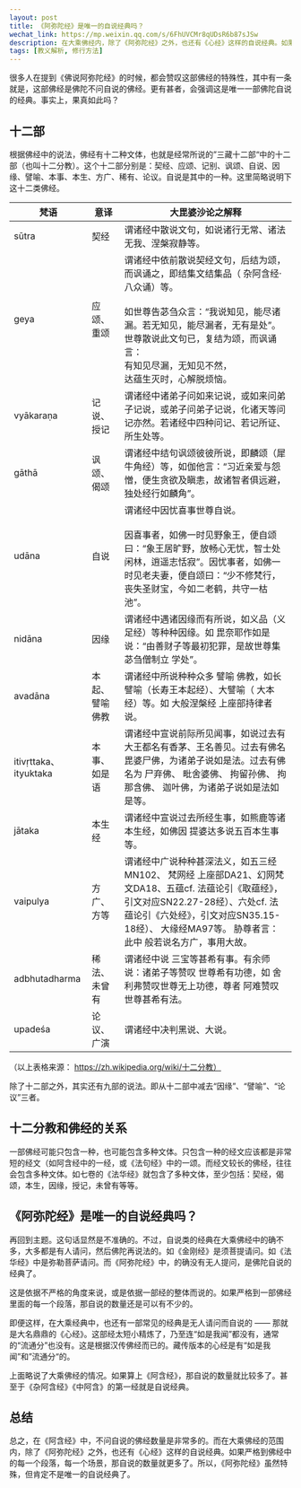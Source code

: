 ```yaml
---
layout: post
title: 《阿弥陀经》是唯一的自说经典吗？
wechat_link: https://mp.weixin.qq.com/s/6FhUVCMr8qUDsR6b87sJSw
description: 在大乘佛经内，除了《阿弥陀经》之外，也还有《心经》这样的自说经典。如果算上《阿含经》，那自说的数量就比较多了。所以，《阿弥陀经》虽然特殊，但肯定不是唯一的自说经典了。
tags: [教义解析, 修行方法]
---
```

很多人在提到《佛说阿弥陀经》的时候，都会赞叹这部佛经的特殊性，其中有一条就是，这部佛经是佛陀不问自说的佛经。更有甚者，会强调这是唯一一部佛陀自说的经典。事实上，果真如此吗？

## 十二部

根据佛经中的说法，佛经有十二种文体，也就是经常所说的”三藏十二部“中的十二部（也叫十二分教）。这个十二部分别是：契经、应颂、记别、讽颂、自说、因缘、譬喻、本事、本生、方广、稀有、论议。自说是其中的一种。这里简略说明下这十二类佛经。

| 梵语                   | 意译        | 大毘婆沙论之解释                                                                                                                                       |
| -------------------- | --------- | ---------------------------------------------------------------------------------------------------------------------------------------------- |
| sūtra                | 契经        | 谓诸经中散说文句，如说诸行无常、诸法无我、涅槃寂静等。                                                                                                                    |
| geya                 | 应颂、 重颂    | 谓诸经中依前散说契经文句，后结为颂，而讽诵之，即结集文结集品（ 杂阿含经·八众诵）等。<br><br>如世尊告苾刍众言：“我说知见，能尽诸漏。若无知见，能尽漏者，无有是处”。世尊散说此文句已，复结为颂，而讽诵言：<br>有知见尽漏，无知见不然，<br>达蕴生灭时，心解脱烦恼。     |
| vyākaraṇa            | 记说、 授记    | 谓诸经中诸弟子问如来记说，或如来问弟子记说，或弟子问弟子记说，化诸天等问记亦然。若诸经中四种问记、若记所证、所生处等。                                                                                    |
| gāthā                | 讽颂、 偈颂    | 谓诸经中结句讽颂彼彼所说，即麟颂（犀牛角经）等，如伽他言：“习近亲爱与怨憎，便生贪欲及瞋恚，故诸智者俱远避，独处经行如麟角”。                                                                                |
| udāna                | 自说        | 谓诸经中因忧喜事世尊自说。<br><br>因喜事者，如佛一时见野象王，便自颂曰：“象王居旷野，放畅心无忧，智士处闲林，逍遥志恬寂”。因忧事者，如佛一时见老夫妻，便自颂曰：“少不修梵行，丧失圣财宝，今如二老鹤，共守一枯池”。                                |
| nidāna               | 因缘        | 谓诸经中遇诸因缘而有所说，如义品（义足经）等种种因缘。如 毘奈耶作如是说：“由善财子等最初犯罪，是故世尊集苾刍僧制立 学处”。                                                                                |
| avadāna              | 本起、 譬喻 佛教 | 谓诸经中所说种种众多 譬喻 佛教，如长譬喻（长寿王本起经）、大譬喻（ 大本经）等。如 大般涅槃经 上座部持律者说。                                                                                      |
| itivṛttaka、ityuktaka | 本事、 如是语   | 谓诸经中宣说前际所见闻事，如说过去有大王都名有香茅、王名善见。过去有佛名 毘婆尸佛，为诸弟子说如是法。过去有佛名为 尸弃佛、 毗舍婆佛、 拘留孙佛、 拘那含佛、 迦叶佛，为诸弟子说如是法如是等。                                              |
| jātaka               | 本生经       | 谓诸经中宣说过去所经生事，如熊鹿等诸本生经，如佛因 提婆达多说五百本生事等。                                                                                                         |
| vaipulya             | 方广、方等     | 谓诸经中广说种种甚深法义，如五三经MN102、 梵网经 上座部DA21、幻网梵文DA18、五蕴cf. 法蕴论引《取蕴经》，引文对应SN22.27-28经）、六处cf. 法蕴论引《六处经》，引文对应SN35.15-18经）、 大缘经MA97等。 胁尊者言：此中 般若说名方广，事用大故。 |
| adbhutadharma        | 稀法、 未曾有   | 谓诸经中说 三宝等甚希有事。有余师说：诸弟子等赞叹 世尊希有功德，如 舍利弗赞叹世尊无上功德，尊者 阿难赞叹世尊甚希有法。                                                                                  |
| upadeśa              | 论议、广演     | 谓诸经中决判黑说、大说。                                                                                                                                   |

（以上表格来源： https://zh.wikipedia.org/wiki/十二分教）

除了十二部之外，其实还有九部的说法。即从十二部中减去“因缘”、“譬喻”、“论议”三者。

## 十二分教和佛经的关系

一部佛经可能只包含一种，也可能包含多种文体。只包含一种的经文应该都是非常短的经文（如阿含经中的一经，或《法句经》中的一颂。而经文较长的佛经，往往会包含多种文体。如七卷的《法华经》就包含了多种文体，至少包括：契经，偈颂，本生，因缘，授记，未曾有等等。

## 《阿弥陀经》是唯一的自说经典吗？

再回到主题。这句话显然是不准确的。不过，自说类的经典在大乘佛经中的确不多，大多都是有人请问，然后佛陀再说法的。如《金刚经》是须菩提请问。如《法华经》中是弥勒菩萨请问。而《阿弥陀经》中，的确没有无人提问，是佛陀自说的经典了。

这是依据不严格的角度来说，或是依据一部经的整体而说的。如果严格到一部佛经里面的每一个段落，那自说的数量还是可以有不少的。

即便这样，在大乘经典中，也还有一部常见的经典是无人请问而自说的 —— 那就是大名鼎鼎的《心经》。这部经太短小精炼了，乃至连“如是我闻”都没有，通常的“流通分”也没有。这是根据汉传佛经而已的。藏传版本的心经是有“如是我闻”和”流通分“的。

上面略说了大乘佛经的情况。如果算上《阿含经》，那自说的数量就比较多了。甚至于《杂阿含经》《中阿含》的第一经就是自说经典。
## 总结

总之，在《阿含经》中，不问自说的佛经数量是非常多的。而在大乘佛经的范围内，除了《阿弥陀经》之外，也还有《心经》这样的自说经典。如果严格到佛经中的每一个段落，每一个场景，那自说的数量就更多了。所以，《阿弥陀经》虽然特殊，但肯定不是唯一的自说经典了。

